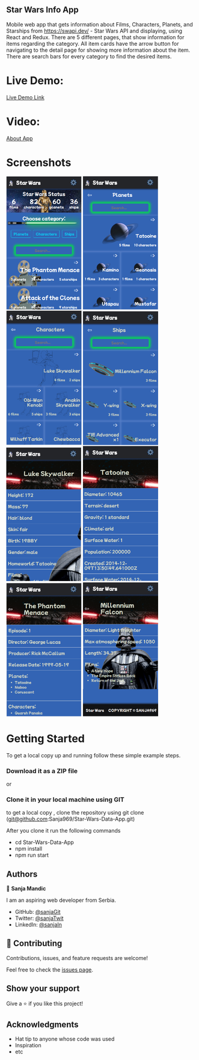 ## Star Wars Info App

Mobile web app that gets information about Films, Characters, Planets, and Starships from https://swapi.dev/ - Star Wars API and displaying, using React and Redux. There are 5 different pages, that show information for items regarding the category. All item cards have the arrow button for navigating to the detail page for showing more information about the item. There are search bars for every category to find the desired items.


# Live Demo:

[Live Demo Link](https://star-wars-data-app.herokuapp.com/)

# Video:

[About App](https://www.loom.com/share/f3f402ca75e34c609bf9c5353baa86d2)

# Screenshots

<p float="left">
  <img src="/screenshots/screenshot1.png" alt="star wars" width="200">
  <img src="/screenshots/screenshot2.png" alt="star wars" width="200">
  <img src="/screenshots/screenshot3.png" alt="star wars" width="200">
  <img src="/screenshots/screenshot4.png" alt="star wars" width="200">
  <img src="/screenshots/screenshot5.png" alt="star wars" width="200">
  <img src="/screenshots/screenshot6.png" alt="star wars" width="200">
  <img src="/screenshots/screenshot7.png" alt="star wars" width="200">
  <img src="/screenshots/screenshot8.png" alt="star wars" width="200">
</p>


# Getting Started

To get a local copy up and running follow these simple example steps.


### Download it as a ZIP file
or

### Clone it in your local machine using GIT
to get a local copy , clone the repository using git clone
(git@github.com:Sanja969/Star-Wars-Data-App.git)

After you clone it run  the following commands

 - cd Star-Wars-Data-App
 - npm install
- npm run start

## Authors

👤 **Sanja Mandic**

I am an aspiring web developer from Serbia.
- GitHub: [@sanjaGit](https://github.com/Sanja969)
- Twitter: [@sanjaTwit](https://twitter.com/SanjaMandic42)
- LinkedIn: [@sanjaIn](https://linkedin.com/in/sanja-mandic-823995a2/)

## 🤝 Contributing

Contributions, issues, and feature requests are welcome!

Feel free to check the [issues page](../../issues/).

## Show your support

Give a ⭐️ if you like this project!

## Acknowledgments

- Hat tip to anyone whose code was used
- Inspiration
- etc
